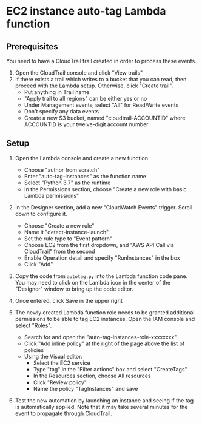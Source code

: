 # EC2 instance auto-tag Lambda function

## Prerequisites

You need to have a CloudTrail trail created in order to process these
events.

1. Open the CloudTrail console and click "View trails"
2. If there exists a trail which writes to a bucket that you can read,
   then proceed with the Lambda setup. Otherwise, click "Create
   trail".
    * Put anything in Trail name
    * "Apply trail to all regions" can be either yes or no
    * Under Management events, select "All" for Read/Write events
    * Don't specify any data events
    * Create a new S3 bucket, named "cloudtrail-ACCOUNTID" where
      ACCOUNTID is your twelve-digit account number

## Setup

1. Open the Lambda console and create a new function
    * Choose "author from scratch"
    * Enter "auto-tag-instances" as the function name
    * Select "Python 3.7" as the runtime
    * In the Permissions section, choose "Create a new role with basic
      Lambda permissions"

2. In the Designer section, add a new "CloudWatch Events" trigger.
   Scroll down to configure it.
    * Choose "Create a new rule"
    * Name it "detect-instance-launch"
    * Set the rule type to "Event pattern"
    * Choose EC2 from the first dropdown, and "AWS API Call via
      CloudTrail" from the second
    * Enable Operation detail and specify "RunInstances" in the box
    * Click "Add"
    
3. Copy the code from `autotag.py` into the Lambda function code pane.
   You may need to click on the Lambda icon in the center of the
   "Designer" window to bring up the code editor.
   
4. Once entered, click Save in the upper right

5. The newly created Lambda function role needs to be granted
   additional permissions to be able to tag EC2 instances. Open the
   IAM console and select "Roles".
    * Search for and open the "auto-tag-instances-role-xxxxxxxx"
    * Click "Add inline policy" at the right of the page above the list
      of policies
    * Using the Visual editor:
        * Select the EC2 service
        * Type "tag" in the "Filter actions" box and select "CreateTags" 
        * In the Resources section, choose All resources
        * Click "Review policy"
        * Name the policy "TagInstances" and save
        
6. Test the new automation by launching an instance and seeing if the
   tag is automatically applied. Note that it may take several minutes
   for the event to propagate through CloudTrail.
